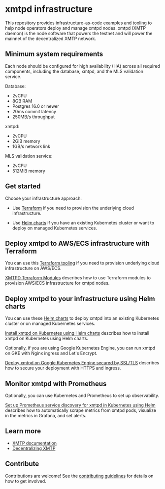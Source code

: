 # xmtpd infrastructure

This repository provides infrastructure-as-code examples and tooling to help node operators deploy and manage xmtpd nodes. xmtpd (XMTP daemon) is the node software that powers the testnet and will power the mainnet of the decentralized XMTP network.

## Minimum system requirements

Each node should be configured for high availability (HA) across all required components, including the database, xmtpd, and the MLS validation service.

Database:
- 2vCPU
- 8GB RAM
- Postgres 16.0 or newer
- 20ms commit latency
- 250MB/s throughput

xmtpd:
- 2vCPU
- 2GiB memory
- 1GB/s network link

MLS validation service:
- 2vCPU
- 512MiB memory

## Get started

Choose your infrastructure approach:

- Use [Terraform](#provision-awsecs-infrastructure-with-terraform) if you need to provision the underlying cloud infrastructure.

- Use [Helm charts](#deploy-xmtpd-to-your-infrastructure-using-helm-charts) if you have an existing Kubernetes cluster or want to deploy on managed Kubernetes services.

## Deploy xmtpd to AWS/ECS infrastructure with Terraform

You can use this [Terraform tooling](/terraform/) if you need to provision underlying cloud infrastructure on AWS/ECS.
   
[XMTPD Terraform Modules](/terraform/README.md) describes how to use Terraform modules to provision AWS/ECS infrastructure for xmtpd nodes.

## Deploy xmtpd to your infrastructure using Helm charts

You can use these [Helm charts](/helm/) to deploy xmtpd into an existing Kubernetes cluster or on managed Kubernetes services.

[Install xmtpd on Kubernetes using Helm charts](/helm/README.md) describes how to install xmtpd on Kubernetes using Helm charts.

Optionally, if you are using Google Kubernetes Engine, you can run xmtpd on GKE with Nginx ingress and Let's Encrypt.

[Deploy xmtpd on Google Kubernetes Engine secured by SSL/TLS](/doc/nginx-cert-gke.md) describes how to secure your deployment with HTTPS and ingress.

## Monitor xmtpd with Prometheus
   
Optionally, you can use Kubernetes and Prometheus to set up observability. 

[Set up Prometheus service discovery for xmtpd in Kubernetes using Helm](/doc/k8s-prometheus-monitoring.md) describes how to automatically scrape metrics from xmtpd pods, visualize in the metrics in Grafana, and set alerts.

## Learn more

- [XMTP documentation](https://docs.xmtp.org)
- [Decentralizing XMTP](https://xmtp.org/decentralizing-xmtp)

## Contribute

Contributions are welcome! See the [contributing guidelines](CONTRIBUTING.md) for details on how to get involved.
